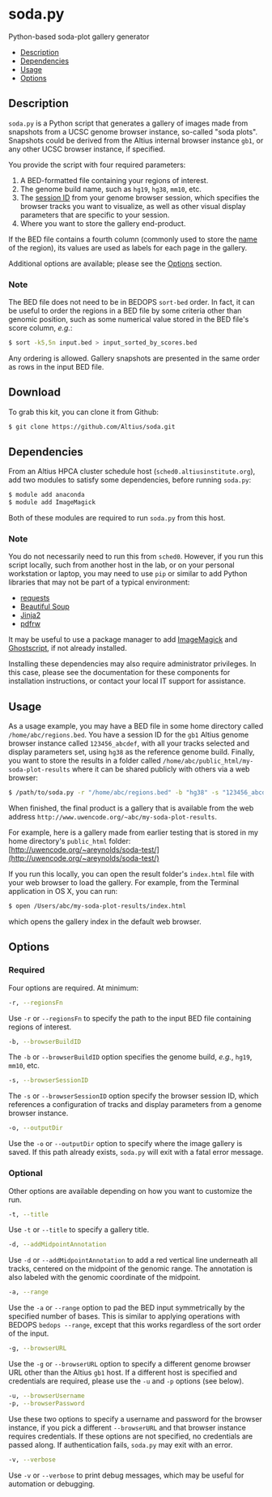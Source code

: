 # soda.py
Python-based soda-plot gallery generator

- [Description](#description)
- [Dependencies](#dependencies)
- [Usage](#usage)
- [Options](#options)

## Description

`soda.py` is a Python script that generates a gallery of images made from snapshots from a UCSC genome browser instance, so-called "soda plots". Snapshots could be derived from the Altius internal browser instance `gb1`, or any other UCSC browser instance, if specified.

You provide the script with four required parameters:

1. A BED-formatted file containing your regions of interest.
2. The genome build name, such as `hg19`, `hg38`, `mm10`, etc.
3. The [session ID](https://genome.ucsc.edu/goldenpath/help/hgSessionHelp.html) from your genome browser session, which specifies the browser tracks you want to visualize, as well as other visual display parameters that are specific to your session.
4. Where you want to store the gallery end-product.

If the BED file contains a fourth column (commonly used to store the [name](https://genome.ucsc.edu/FAQ/FAQformat.html#format1) of the region), its values are used as labels for each page in the gallery.

Additional options are available; please see the [Options](#options) section.

### Note

The BED file does not need to be in BEDOPS `sort-bed` order. In fact, it can be useful to order the regions in a BED file by some criteria other than genomic position, such as some numerical value stored in the BED file's score column, *e.g.*:

```bash
$ sort -k5,5n input.bed > input_sorted_by_scores.bed
```

Any ordering is allowed. Gallery snapshots are presented in the same order as rows in the input BED file.

## Download

To grab this kit, you can clone it from Github:

```bash
$ git clone https://github.com/Altius/soda.git
```

## Dependencies

From an Altius HPCA cluster schedule host (`sched0.altiusinstitute.org`), add two modules to satisfy some dependencies, before running `soda.py`:

```bash
$ module add anaconda
$ module add ImageMagick
```

Both of these modules are required to run `soda.py` from this host.

### Note

You do not necessarily need to run this from `sched0`. However, if you run this script locally, such from another host in the lab, or on your personal workstation or laptop, you may need to use `pip` or similar to add Python libraries that may not be part of a typical environment:

* [requests](https://pypi.python.org/pypi/requests)
* [Beautiful Soup](https://pypi.python.org/pypi/beautifulsoup4)
* [Jinja2](https://pypi.python.org/pypi/Jinja2)
* [pdfrw](https://pypi.python.org/pypi/pdfrw)

It may be useful to use a package manager to add [ImageMagick](http://www.imagemagick.org) and [Ghostscript](http://www.ghostscript.com/), if not already installed.

Installing these dependencies may also require administrator privileges. In this case, please see the documentation for these components for installation instructions, or contact your local IT support for assistance.

## Usage

As a usage example, you may have a BED file in some home directory called `/home/abc/regions.bed`. You have a session ID for the `gb1` Altius genome browser instance called `123456_abcdef`, with all your tracks selected and display parameters set, using `hg38` as the reference genome build. Finally, you want to store the results in a folder called `/home/abc/public_html/my-soda-plot-results` where it can be shared publicly with others via a web browser:

```bash
$ /path/to/soda.py -r "/home/abc/regions.bed" -b "hg38" -s "123456_abcdef" -o "/home/abc/public_html/my-soda-plot-results"
```

When finished, the final product is a gallery that is available from the web address `http://www.uwencode.org/~abc/my-soda-plot-results`.

For example, here is a gallery made from earlier testing that is stored in my home directory's `public_html` folder: [http://uwencode.org/~areynolds/soda-test/](http://uwencode.org/~areynolds/soda-test/)

If you run this locally, you can open the result folder's `index.html` file with your web browser to load the gallery. For example, from the Terminal application in OS X, you can run:

```bash
$ open /Users/abc/my-soda-plot-results/index.html
```

which opens the gallery index in the default web browser.

## Options

### Required

Four options are required. At minimum:

```bash
-r, --regionsFn
```

Use `-r` or `--regionsFn` to specify the path to the input BED file containing regions of interest.

```bash
-b, --browserBuildID
```

The `-b` or `--browserBuildID` option specifies the genome build, *e.g.*, `hg19`, `mm10`, etc.

```bash
-s, --browserSessionID
```

The `-s` or `--browserSessionID` option specify the browser session ID, which references a configuration of tracks and display parameters from a genome browser instance.

```bash
-o, --outputDir
```

Use the `-o` or `--outputDir` option to specify where the image gallery is saved. If this path already exists, `soda.py` will exit with a fatal error message.

### Optional

Other options are available depending on how you want to customize the run.

```bash
-t, --title
```

Use `-t` or `--title` to specify a gallery title.

```bash
-d, --addMidpointAnnotation
```

Use `-d` or `--addMidpointAnnotation` to add a red vertical line underneath all tracks, centered on the midpoint of the genomic range. The annotation is also labeled with the genomic coordinate of the midpoint. 

```bash
-a, --range
```

Use the `-a` or `--range` option to pad the BED input symmetrically by the specified number of bases. This is similar to applying operations with BEDOPS `bedops --range`, except that this works regardless of the sort order of the input.

```bash
-g, --browserURL
```

Use the `-g` or `--browserURL` option to specify a different genome browser URL other than the Altius `gb1` host. If a different host is specified and credentials are required, please use the `-u` and `-p` options (see below).

```bash
-u, --browserUsername
-p, --browserPassword
```

Use these two options to specify a username and password for the browser instance, if you pick a different `--browserURL` and that browser instance requires credentials. If these options are not specified, no credentials are passed along. If authentication fails, `soda.py` may exit with an error.

```bash
-v, --verbose
```

Use `-v` or `--verbose` to print debug messages, which may be useful for automation or debugging.
